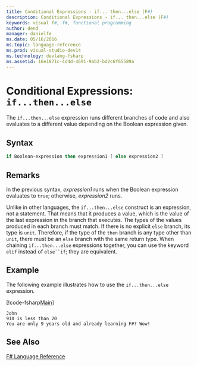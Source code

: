 ```yaml
---
title: Conditional Expressions - if... then...else (F#)
description: Conditional Expressions - if... then...else (F#)
keywords: visual f#, f#, functional programming
author: dend
manager: danielfe
ms.date: 05/16/2016
ms.topic: language-reference
ms.prod: visual-studio-dev14
ms.technology: devlang-fsharp
ms.assetid: 16e1871c-4d4d-4691-9ab2-bd2c6f65589a 
---
```


# Conditional Expressions: `if...then...else`

The `if...then...else` expression runs different branches of code and also evaluates to a different value depending on the Boolean expression given.


## Syntax

```fsharp
if Boolean-expression then expression1 [ else expression2 ]
```

## Remarks
In the previous syntax, *expression1* runs when the Boolean expression evaluates to `true`; otherwise, *expression2* runs.

Unlike in other languages, the `if...then...else` construct is an expression, not a statement. That means that it produces a value, which is the value of the last expression in the branch that executes. The types of the values produced in each branch must match. If there is no explicit `else` branch, its type is `unit`. Therefore, if the type of the `then` branch is any type other than `unit`, there must be an `else` branch with the same return type. When chaining `if...then...else` expressions together, you can use the keyword `elif` instead of `else``if`; they are equivalent.

## Example
The following example illustrates how to use the `if...then...else` expression.

[!code-fsharp[Main](snippets/fslangref2/snippet4501.fs)]

```
John
910 is less than 20
You are only 9 years old and already learning F#? Wow!
```

## See Also
[F&#35; Language Reference](FSharp-Language-Reference.md)

